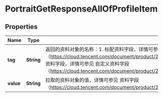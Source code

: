 

# PortraitGetResponseAllOfProfileItem


## Properties

| Name | Type | Description | Notes |
|------------ | ------------- | ------------- | -------------|
|**tag** | **String** | 返回的资料对象的名称：1. 标配资料字段，详情可参见 标配资料字段（https://cloud.tencent.com/document/product/269/1500#.E6.A0.87.E9.85.8D.E8.B5.84.E6.96.99.E5.AD.97.E6.AE.B5）2. 自定义资料字段，详情可参见 自定义资料字段（https://cloud.tencent.com/document/product/269/1500#.E8.87.AA.E5.AE.9A.E4.B9.89.E8.B5.84.E6.96.99.E5.AD.97.E6.AE.B5） |  [optional] |
|**value** | **String** | 拉取的资料对象的值，详情可参见 资料字段（https://cloud.tencent.com/document/product/269/1500#.E8.B5.84.E6.96.99.E5.AD.97.E6.AE.B5） |  [optional] |



